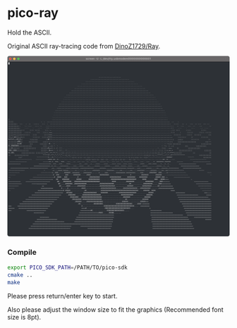 # pico-ray
Hold the ASCII.

Original ASCII ray-tracing code from [DinoZ1729/Ray](https://github.com/DinoZ1729/Ray).

![screenshot](pico-ray.png)

### Compile
```bash
export PICO_SDK_PATH=/PATH/TO/pico-sdk
cmake ..
make
```

Please press return/enter key to start.

Also please adjust the window size to fit the graphics (Recommended font size is 8pt).
